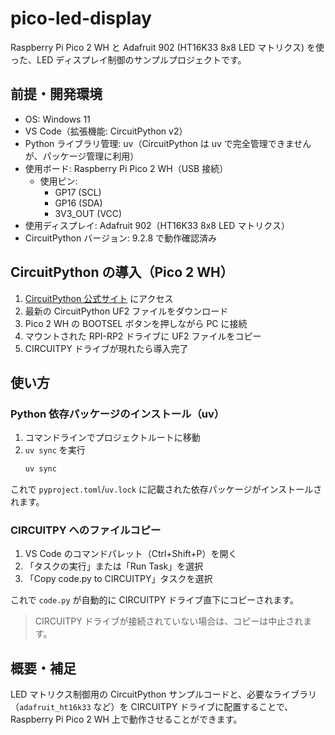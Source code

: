 # pico-led-display

Raspberry Pi Pico 2 WH と Adafruit 902 (HT16K33 8x8 LED マトリクス) を使った、LED ディスプレイ制御のサンプルプロジェクトです。

## 前提・開発環境

- OS: Windows 11
- VS Code（拡張機能: CircuitPython v2）
- Python ライブラリ管理: uv（CircuitPython は uv で完全管理できませんが、パッケージ管理に利用）
- 使用ボード: Raspberry Pi Pico 2 WH（USB 接続）
  - 使用ピン:
    - GP17 (SCL)
    - GP16 (SDA)
    - 3V3_OUT (VCC)
- 使用ディスプレイ: Adafruit 902（HT16K33 8x8 LED マトリクス）
- CircuitPython バージョン: 9.2.8 で動作確認済み

## CircuitPython の導入（Pico 2 WH）

1. [CircuitPython 公式サイト](https://circuitpython.org/board/raspberry_pi_pico2_w/) にアクセス
2. 最新の CircuitPython UF2 ファイルをダウンロード
3. Pico 2 WH の BOOTSEL ボタンを押しながら PC に接続
4. マウントされた RPI-RP2 ドライブに UF2 ファイルをコピー
5. CIRCUITPY ドライブが現れたら導入完了

## 使い方

### Python 依存パッケージのインストール（uv）

1. コマンドラインでプロジェクトルートに移動
2. `uv sync` を実行
   ```sh
   uv sync
   ```

これで `pyproject.toml`/`uv.lock` に記載された依存パッケージがインストールされます。

### CIRCUITPY へのファイルコピー

1. VS Code のコマンドパレット（Ctrl+Shift+P）を開く
2. 「タスクの実行」または「Run Task」を選択
3. 「Copy code.py to CIRCUITPY」タスクを選択

これで `code.py` が自動的に CIRCUITPY ドライブ直下にコピーされます。

> CIRCUITPY ドライブが接続されていない場合は、コピーは中止されます。

## 概要・補足

LED マトリクス制御用の CircuitPython サンプルコードと、必要なライブラリ（`adafruit_ht16k33` など）を CIRCUITPY ドライブに配置することで、Raspberry Pi Pico 2 WH 上で動作させることができます。
